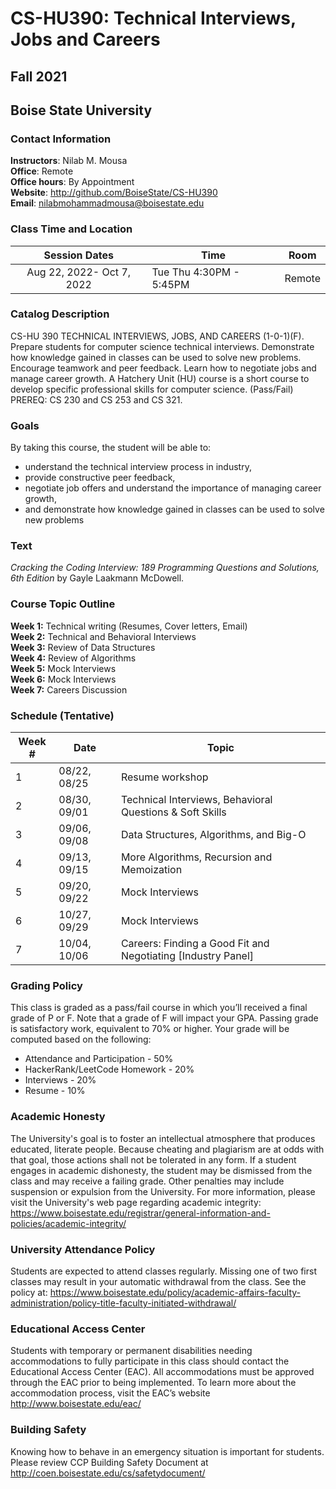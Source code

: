 # CS-HU390: Technical Interviews, Jobs and Careers
## Fall 2021
## Boise State University


### Contact Information 

**Instructors**: Nilab M. Mousa  
**Office**: Remote   
**Office hours**: By Appointment    
**Website**: http://github.com/BoiseState/CS-HU390   
**Email**: nilabmohammadmousa@boisestate.edu 

### Class Time and Location
|     Session Dates     | Time                   | Room    | 
|:---------------------:|------------------------|---------|
|Aug 22, 2022- Oct 7, 2022 | Tue Thu 4:30PM - 5:45PM | Remote |

### Catalog Description 
CS-HU 390 TECHNICAL INTERVIEWS, JOBS, AND CAREERS (1-0-1)(F). Prepare students
for computer science technical interviews. Demonstrate how knowledge gained in
classes can be used to solve new problems. Encourage teamwork and peer feedback.
Learn how to negotiate jobs and manage career growth. A Hatchery Unit (HU) course
is a short course to develop specific professional skills for computer science.
(Pass/Fail) PREREQ: CS 230 and CS 253 and CS 321.

### Goals

By taking this course, the student will be able to:

* understand the technical interview process in industry,  
* provide constructive peer feedback,  
* negotiate job offers and understand the importance of managing career growth,  
* and demonstrate how knowledge gained in classes can be used to solve new problems 


### Text 
*Cracking the Coding Interview: 189 Programming Questions and Solutions, 6th Edition* by
Gayle Laakmann McDowell.


### Course Topic Outline
**Week 1:** Technical writing (Resumes, Cover letters, Email)  
**Week 2:** Technical and Behavioral Interviews  
**Week 3:** Review of Data Structures  
**Week 4:** Review of Algorithms  
**Week 5:** Mock Interviews  
**Week 6:** Mock Interviews  
**Week 7:** Careers Discussion  

### Schedule (Tentative)
| Week # | Date  | Topic                                                        |
|--------|-------|--------------------------------------------------------------|
| 1      | 08/22, 08/25 | Resume workshop                                              |
| 2      | 08/30, 09/01 | Technical Interviews, Behavioral Questions & Soft Skills     |
| 3      | 09/06, 09/08 | Data Structures, Algorithms, and Big-O                       |
| 4      | 09/13, 09/15 | More Algorithms, Recursion and Memoization                                    |
| 5      | 09/20, 09/22 | Mock Interviews                                              |
| 6      | 10/27, 09/29 | Mock Interviews                                              |
| 7      | 10/04, 10/06 | Careers: Finding a Good Fit and Negotiating [Industry Panel] |



### Grading Policy 
This class is graded as a pass/fail course in which you’ll received a final grade of P or
F. Note that a grade of F will impact your GPA. Passing grade is satisfactory work, equivalent
to 70% or higher. Your grade will be computed based on the following:

* Attendance and Participation - 50% 
* HackerRank/LeetCode Homework - 20%
* Interviews - 20%
* Resume - 10%


### Academic Honesty
The University's goal is to foster an intellectual atmosphere that produces educated,
literate people. Because cheating and plagiarism are at odds with that goal, those
actions shall not be tolerated in any form. If a student engages in academic
dishonesty, the student may be dismissed from the class and may receive a failing
grade. Other penalties may include suspension or expulsion from the University.
For more information, please visit the University's web page regarding academic integrity:
https://www.boisestate.edu/registrar/general-information-and-policies/academic-integrity/


### University Attendance Policy
Students are expected to attend classes regularly. Missing one of two first classes
may result in your automatic withdrawal from the class. See the policy at:
https://www.boisestate.edu/policy/academic-affairs-faculty-administration/policy-title-faculty-initiated-withdrawal/

### Educational Access Center 
Students with temporary or permanent disabilities needing accommodations to fully participate
in this class should contact the Educational Access Center (EAC). All accommodations must
be approved through the EAC prior to being implemented. To learn more about the accommodation
process, visit the EAC’s website http://www.boisestate.edu/eac/


### Building Safety
Knowing how to behave in an emergency situation is important for students.
Please review CCP Building Safety Document at
http://coen.boisestate.edu/cs/safetydocument/

